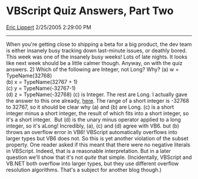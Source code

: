 # VBScript Quiz Answers, Part Two

[Eric Lippert](https://social.msdn.microsoft.com/profile/Eric%20Lippert) 2/25/2005 2:29:00 PM

-----

When you're getting close to shipping a beta for a big product, the dev team is either insanely busy tracking down last-minute issues, or deathly bored. This week was one of the insanely busy weeks\! Lots of late nights. It looks like next week should be a little calmer though. Anyway, on with the quiz answers. 2) Which of the following are Integer, not Long? Why? (a) w = TypeName(32768)  
(b) x = TypeName(32767 + 1)  
(c) y = TypeName(-32767-1)  
(d) z = TypeName(-32768) (c) is Integer. The rest are Long. I actually gave the answer to this one already, [here](http://weblogs.asp.net/ericlippert/archive/2004/07/29/200902.aspx). The range of a short integer is -32768 to 32767, so it should be clear why (a) and (b) are Long. (c) is a short integer minus a short integer, the result of which fits into a short integer, so it's a short integer.  But (d) is the unary minus operator applied to a long integer, so it's aLong\! Incredibly, (a), (c) and (d) agree with VB6. but (b) throws an overflow error in VB6\! VBScript automatically overflows into larger types but VB6 does not. So this is yet another violation of the subset property. One reader asked if this meant that there were no negative literals in VBScript. Indeed, that is a reasonable interpretation. But in a later question we'll show that it's not *quite* that simple. (Incidentally, VBScript and VB.NET both overflow into larger types, but they use different overflow resolution algorithms. That's a subject for another blog though.)

